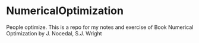 # NumericalOptimization
People optimize.  This is a repo for my notes and exercise of Book Numerical Optimization by J. Nocedal, S.J. Wright

